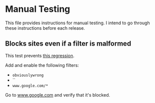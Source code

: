 # Manual Testing

This file provides instructions for manual testing. I intend to go through
these instructions before each release.

## Blocks sites even if a filter is malformed

This test prevents [this
regression](https://github.com/gregorias/grzegorzssiteblocker/issues/1).

Add and enable the following filters:

* `obviouslywrong`
* ``
* `www.google.com/*`

Go to www.google.com and verify that it's blocked.
